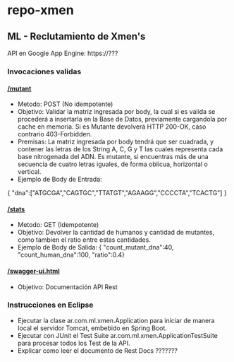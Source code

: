 # repo-xmen
## ML - Reclutamiento de Xmen's

API en Google App Engine: https://???

### Invocaciones validas

#### [/mutant](http://localhost:9000/mutant)
* Metodo: POST (No idempotente)
* Objetivo: Validar la matriz ingresada por body, la cual si es valida se procederá a insertarla en la Base de Datos, previamente cargandola por cache en memoria. Si es Mutante devolverá HTTP 200-OK, caso contrario 403-Forbidden.
* Premisas: La matriz ingresada por body tendrá que ser cuadrada, y contener las letras de los String A, C, G y T las cuales representa cada base nitrogenada del ADN. Es mutante, si encuentras más de una secuencia de cuatro letras iguales, de forma oblicua, horizontal o vertical.
* Ejemplo de Body de Entrada:

{ "dna":["ATGCGA","CAGTGC","TTATGT","AGAAGG","CCCCTA","TCACTG"] }


#### [/stats](http://localhost:9000/stats)
* Metodo: GET (Idempotente)
* Objetivo: Devolver la cantidad de humanos y cantidad de mutantes, como tambien el ratio entre estas cantidades.
* Ejemplo de Body de Salida:
{ "count_mutant_dna":40, "count_human_dna":100, "ratio":0.4}


#### [/swagger-ui.html](http://localhost:9000/swagger-ui.html)
* Objetivo: Documentación API Rest


### Instrucciones en Eclipse
* Ejecutar la clase ar.com.ml.xmen.Application para iniciar de manera local el servidor Tomcat, embebido en Spring Boot.
* Ejecutar con JUnit el Test Suite ar.com.ml.xmen.ApplicationTestSuite para procesar todos los Test de la API.
* Explicar como leer el documento de Rest Docs ???????
